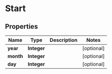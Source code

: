 
# Start

## Properties
Name | Type | Description | Notes
------------ | ------------- | ------------- | -------------
**year** | **Integer** |  |  [optional]
**month** | **Integer** |  |  [optional]
**day** | **Integer** |  |  [optional]



